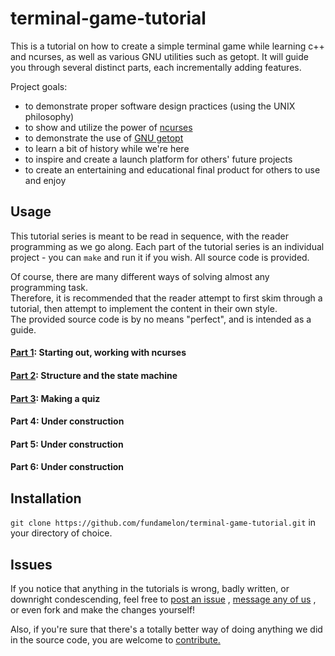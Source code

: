 # terminal-game-tutorial
This is a tutorial on how to create a simple terminal game while learning c++ and ncurses, as well as various GNU utilities such as getopt.
It will guide you through several distinct parts, each incrementally adding features.

Project goals:
- to demonstrate proper software design practices (using the UNIX philosophy)
- to show and utilize the power of [ncurses](http://www.gnu.org/software/ncurses/)
- to demonstrate the use of [GNU getopt](http://man7.org/linux/man-pages/man3/getopt.3.html)
- to learn a bit of history while we're here
- to inspire and create a launch platform for others' future projects
- to create an entertaining and educational final product for others to use and enjoy


## Usage
This tutorial series is meant to be read in sequence, with the reader programming as we go along.
Each part of the tutorial series is an individual project - you can ```make``` and run it if you wish.  All source code is provided.

Of course, there are many different ways of solving almost any programming task.  
Therefore, it is recommended that the reader attempt to first skim through a tutorial, then attempt to implement the content in their own style.  
The provided source code is by no means "perfect", and is intended as a guide.


#### [Part 1](part1): Starting out, working with ncurses


#### [Part 2](part2): Structure and the state machine


#### [Part 3](part3): Making a quiz


#### Part 4: Under construction


#### Part 5: Under construction


#### Part 6: Under construction


## Installation
```git clone https://github.com/fundamelon/terminal-game-tutorial.git``` in your directory of choice.

## Issues
If you notice that anything in the tutorials is wrong, badly written, or downright condescending, feel free to
[post an issue](https://github.com/fundamelon/terminal-game-tutorial/issues?q=is%3Aopen+is%3Aissue)
, 
[message any of us](https://github.com/fundamelon/terminal-game-tutorial/network/members)
, or even fork and make the changes yourself!

Also, if you're sure that there's a totally better way of doing anything we did in the source code, you are welcome to [contribute.](https://github.com/fundamelon/terminal-game-tutorial/pulls)
